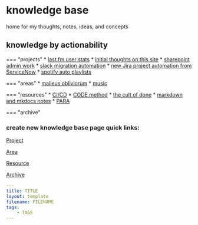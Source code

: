 # knowledge base
home for my thoughts, notes, ideas, and concepts

## knowledge by actionability
=== "projects"
    * [last.fm user stats](projects/lastfm.md)
    * [initial thoughts on this site](projects/portfolio.md)
    * [sharepoint admin work](projects/sharepoint.md)
    * [slack migration automation](projects/slack.md)
    * [new Jira project automation from ServiceNow](projects/snowJira.md)
    * [spotify auto playlists](projects/spotify.md)

=== "areas"
    * [malleus obliviorum](areas/malleus-obliviorum.md)
    * [music](areas/music.md)

=== "resources"
    * [CI/CD](resources/cicd.md)
    * [CODE method](resources/code.md)
    * [the cult of done](resources/cult-of-done.md)
    * [markdown and mkdocs notes](resources/mkdocs-material.md)
    * [PARA](resources/para.md)

=== "archive"


### create new knowledge base page quick links:
<p>
<div class="md-button-holder">
<a class="md-button"
    href="https://github.com/iarichter/malleus-obliviorum/new/main/docs/resources?filename=XXXXXX.md&value=---%0D%0Atitle:%20XXXX%0D%0Alayout:%20template%0D%0Afilename:%20XXXX.md%0D%0Atags:%0D%0A---%0D%0A"
    target="_blank">Project</a>

<a class="md-button"
    href="https://github.com/iarichter/malleus-obliviorum/new/main/docs/areas?filename=XXXXXX.md&value=---%0D%0Atitle:%20XXXX%0D%0Alayout:%20template%0D%0Afilename:%20XXXX.md%0D%0Atags:%0D%0A---%0D%0A"
    target="_blank">Area</a>

<a class="md-button"
    href="https://github.com/iarichter/malleus-obliviorum/new/main/docs/resources?filename=XXXXXX.md&value=---%0D%0Atitle:%20XXXX%0D%0Alayout:%20template%0D%0Afilename:%20XXXX.md%0D%0Atags:%0D%0A---%0D%0A"
    target="_blank">Resource</a>

<a class="md-button"
    href="https://github.com/iarichter/malleus-obliviorum/new/main/docs/archive?filename=XXXXXX.md&value=---%0D%0Atitle:%20XXXX%0D%0Alayout:%20template%0D%0Afilename:%20XXXX.md%0D%0Atags:%0D%0A---%0D%0A"
    target="_blank">Archive</a>
</div>

``` yaml title="Markdown file properties template"
---
title: TITLE
layout: template
filename: FILENAME
tags:
    - TAGS
---
```
